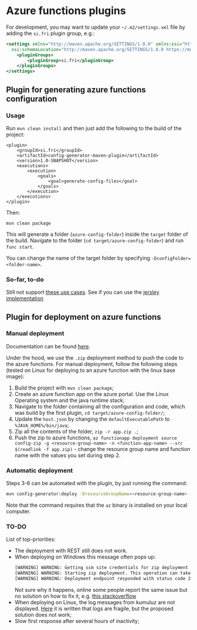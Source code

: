 # Azure functions plugins
For development, you may want to update your `~/.m2/settings.xml` file by adding the `si.fri` plugin group, e.g.:
```xml
<settings xmlns="http://maven.apache.org/SETTINGS/1.0.0" xmlns:xsi="http://www.w3.org/2001/XMLSchema-instance"
  xsi:schemaLocation="http://maven.apache.org/SETTINGS/1.0.0 https://maven.apache.org/xsd/settings-1.0.0.xsd">
	<pluginGroups>
		<pluginGroup>si.fri</pluginGroup>
	</pluginGroups>
</settings>
```

## Plugin for generating azure functions configuration

### Usage
Run `mvn clean install` and then just add the following to the build of the project:
```xlm
<plugin>
    <groupId>si.fri</groupId>
    <artifactId>config-generator-maven-plugin</artifactId>
    <version>1.0-SNAPSHOT</version>
    <executions>
        <execution>
            <goals>
                <goal>generate-config-files</goal>
            </goals>
        </execution>
    </executions>
</plugin>
```
Then:
```maven
mvn clean package
```
This will generate a folder (`azure-config-folder`) inside the `target` folder of the build. Navigate to the folder (`cd target/azure-config-folder`) and run `func start`.

You can change the name of the target folder by specifying `-DconfigFolder=<folder-name>`.

### So-far, to-do
Still not support [these use cases](https://stackoverflow.com/questions/25755130/nested-resources-in-jersey-jax-rs-how-to-implement-restangular-example/25775371#25775371). See if you can use the [jersley implementation](https://github.com/eclipse-ee4j/jersey)
## Plugin for deployment on azure functions

### Manual deployment
Documentation can be found [here](https://docs.microsoft.com/en-us/azure/azure-functions/deployment-zip-push).

Under the hood, we use the `.zip` deployment method to push the code to the azure functions. For manual deployment, follow the following steps (tested on Linux for deploying to an azure function with the linux base image):
1. Build the project with `mvn clean package`;
2. Create an azure function app on the azure portal. Use the Linux Operating system and the java runtime stack;
3. Navigate to the folder containing all the configuration and code, which was build by the first plugin, `cd target/azure-config-folder/`;
4. Update the `host.json` by changing the `defaultExecutablePath` to `%JAVA_HOME%/bin/java`;
5. Zip all the contents of the folder, `zip -r app.zip .`;
6. Push the zip to azure functions, `az functionapp deployment source config-zip -g <resource-group-name> -n <function-app-name> --src $(readlink -f app.zip)` - change the resource group name and function name with the values you set during step 2.

### Automatic deployment
Steps 3-6 can be automated with the plugin, by just running the command:
```bash
mvn config-generator:deploy -DresourceGroupName=<resource-group-name> -DfunctionAppName=<function-app-name>
```
Note that the command requires that the `az` binary is installed on your local computer. 

### TO-DO
List of top-priorities:
* The deployment with REST still does not work.
* When deploying on Windows this message often pops up:
    ```bash
    [WARNING] WARNING: Getting scm site credentials for zip deployment
    [WARNING] WARNING: Starting zip deployment. This operation can take a while to complete ...
    [WARNING] WARNING: Deployment endpoint responded with status code 202
    ```
    Not sure why it happens, online some people report the same issue but no solution on how to fix it, e.g. [this stackoverflow](https://stackoverflow.com/questions/60284151/azure-zip-push-deployment-for-a-function-app-doesnt-work)
* When deploying on Linux, the log messages from kumuluz are not displayed. [Here](https://stackoverflow.com/questions/44657584/azure-function-apps-logs-not-showing) it is written that logs are fragile, but the proposed solution does not work;
* Slow first response after several hours of inactivity;
